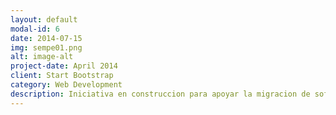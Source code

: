 ```yaml
---
layout: default
modal-id: 6
date: 2014-07-15
img: sempe01.png
alt: image-alt
project-date: April 2014
client: Start Bootstrap
category: Web Development
description: Iniciativa en construccion para apoyar la migracion de software a infraestructuras modernas de desarrollo como CDCI que permitiran las pruebas automaticas. Esta iniciativa con experiencia internacional esta enfocada principalmente a sistemas embebidos desarrollados por pequenas (startups) y medianas empresas con falta de know-how.
---
```

